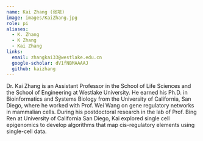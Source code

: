 ```yaml
---
name: Kai Zhang (张垲)
image: images/KaiZhang.jpg
role: pi
aliases:
  - K. Zhang
  - K Zhang
  - Kai Zhang
links:
  email: zhangkai33@westlake.edu.cn
  google-scholar: dV1fNBMAAAAJ
  github: kaizhang
---
```


Dr. Kai Zhang is an Assistant Professor in the School of Life Sciences and the School of Engineering at Westlake University.
He earned his Ph.D. in Bioinformatics and Systems Biology from the University of California, San Diego, where he worked with Prof. Wei Wang on gene regulatory networks in mammalian cells.
During his postdoctoral research in the lab of Prof. Bing Ren at University of California San Diego, Kai explored single cell epigenomics to develop algorithms that map cis-regulatory elements using single-cell data.
